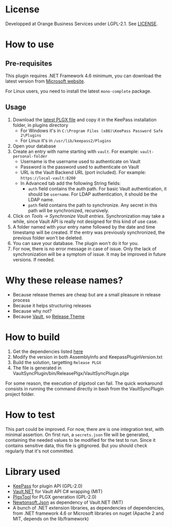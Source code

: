 # License

Developped at Orange Business Services under LGPL-2.1. See [LICENSE](LICENSE).

# How to use

## Pre-requisites

This plugin requires .NET Framework 4.6 minimum, you can download the latest version from [Microsoft website](https://dotnet.microsoft.com/download).

For Linux users, you need to install the latest `mono-complete` package.

## Usage

1. Download the [latest PLGX file](https://github.com/Orange-OpenSource/keepass-vault-sync-plugin/releases) and copy it in the KeePass installation folder, in plugins directory
   * For Windows it's in `C:\Program Files (x86)\KeePass Password Safe 2\Plugins`
   * For Linux it's in `/usr/lib/keepass2/Plugins`
2. Open your database
3. Create an entry with name starting with `vault`. For example: `vault-personal-folder`
    * Username is the username used to authenticate on Vault
    * Password is the password used to authenticate on Vault
    * URL is the Vault Backend URL (port included). For example: `https://local-vault:8200`
    * In Advanced tab add the following String fields:
      * `auth` field contains the auth path. For basic Vault authentication, it should be `username`. For LDAP authentication, it should be the LDAP name.
      * `path` field contains the path to synchronize. Any secret in this path will be synchronized, recursively.
4. Click on *Tools -> Synchronize Vault entries*. Synchronization may take a while, since Vault API is really not designed for this kind of use case.
5. A folder named with your entry name followed by the date and time timestamp will be created. If the entry was previously synchronized, the previous folder won't be deleted.
6. You can save your database. The plugin won't do it for you.
7. For now, there is no error message in case of issue. Only the lack of synchronization will be a symptom of issue. It may be improved in future versions. If needed.

# Why these release names?

* Because release themes are cheap but are a small pleasure in release process
* Because it helps structuring releases
* Because why not?
* Because [Vault](https://en.wikipedia.org/wiki/Vault_\(comics\)), so [Release Theme](https://fr.wikipedia.org/wiki/Cat%C3%A9gorie:Super-vilain_Marvel)

# How to build

1. Get the dependencies listed [here](external/Readme.md)
1. Modify the version in both AssemblyInfo and KeepassPluginVersion.txt
1. Build the solution, targetting `Release PLGX`
1. The file is generated in VaultSyncPlugin/bin/ReleasePlgx/VaultSyncPlugin.plgx

For some reason, the execution of plgxtool can fail. The quick workaround consists in running the command directly in bash from the VaultSyncPlugin project folder.

# How to test

This part could be improved. For now, there are is one integration test, with minimal assertion.
On first run, a `secrets.json` file will be generated, containing the needed values to be modified for the test to run.
Since it contains sensitive data, this file is gitignored. But you should check regularly that it's not committed.

# Library used

* [KeePass](https://keepass.info) for plugin API (GPL-2.0)
* [Vault.NET](https://github.com/Chatham/Vault.NET) for Vault API C# wrapping (MIT)
* [PlgxTool](https://github.com/dlech/KeePassPluginDevTools) for PLGX generation (GPL-2.0)
* [Newtonsoft.Json](https://github.com/JamesNK/Newtonsoft.Json) as dependency of Vault.NET (MIT)
* A bunch of .NET extension libraries, as dependencies of dependencies, from .NET framework 4.6 or Microsoft libraries on nuget (Apache 2 and MIT, depends on the lib/framework)
